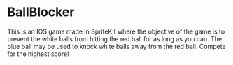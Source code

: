 # BallBlocker

This is an IOS game made in SpriteKit where the objective of the game is to prevent the white balls from hitting the red ball for as long as you can. The blue ball may be used to knock white balls away from the red ball. Compete for the highest score!
